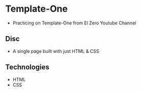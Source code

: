 # Template-One 
- Practicing on Template-One from El Zero Youtube Channel 

## Disc
- A single page built with just HTML & CSS

## Technologies
- HTML
- CSS
